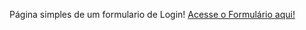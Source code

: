 Página simples de um formulario de Login!
      <a href="https://christianmoreira98.github.io/Login-Page-s/">Acesse o Formulário aqui!</a>